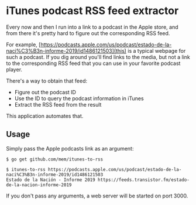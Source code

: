 iTunes podcast RSS feed extractor
=================================

Every now and then I run into a link to a podcast in the Apple store,
and from there it's pretty hard to figure out the corresponding RSS
feed.

For example,
[https://podcasts.apple.com/us/podcast/estado-de-la-naci%C3%B3n-informe-2019/id1486121503](this)
is a typical webpage for such a podcast. If you dig around you'll find
links to the media, but not a link to the corresponding RSS feed that
you can use in your favorite podcast player.

There's a way to obtain that feed:

* Figure out the podcast ID
* Use the ID to query the podcast information in iTunes
* Extract the RSS feed from the result

This application automates that.

Usage
-----

Simply pass the Apple podcasts link as an argument:

```
$ go get github.com/mem/itunes-to-rss

$ itunes-to-rss https://podcasts.apple.com/us/podcast/estado-de-la-naci%C3%B3n-informe-2019/id1486121503
Estado de la Nación - Informe 2019 https://feeds.transistor.fm/estado-de-la-nacion-informe-2019
```

If you don't pass any arguments, a web server will be started on port
3000.
